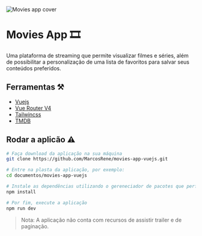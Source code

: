 <img src="https://github.com/MarcosRene/movies-app-vuejs/assets/42222582/0f13aebe-0da8-42d4-b4ae-f3e2b790ac0f" alt="Movies app cover"/>

# Movies App 🎞️

Uma plataforma de streaming que permite visualizar filmes e séries, além de possibilitar a personalização de uma lista de favoritos para salvar seus conteúdos preferidos.

## Ferramentas ⚒️

- [Vuejs](https://vuejs.org/)
- [Vue Router V4](https://router.vuejs.org/)
- [Tailwincss](https://tailwindcss.com/)
- [TMDB](https://www.themoviedb.org/)

## Rodar a aplicão ⚠️

```bash
# Faça download da aplicação na sua máquina
git clone https://github.com/MarcosRene/movies-app-vuejs.git

# Entre na plasta da aplicação, por exemplo:
cd documentos/movies-app-vuejs

# Instale as dependências utilizando o gereneciador de pacotes que perfirir, por exemplo:
npm install

# Por fim, execute a aplicação
npm run dev
```

> Nota: A aplicação não conta com recursos de assistir trailer e de paginação.
